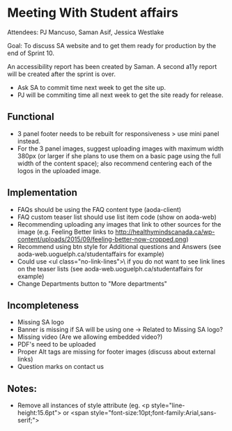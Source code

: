 # Meeting With Student affairs

Attendees: PJ Mancuso, Saman Asif, Jessica Westlake

Goal: To discuss SA website and to get them ready for production by the end of Sprint 10.

An accessibility report has been created by Saman. A second a11y report will be created after the sprint is over.

- Ask SA to commit time next week to get the site up.
- PJ will be commiting time all next week to get the site ready for release.

## Functional

* 3 panel footer needs to be rebuilt for responsiveness > use mini panel instead.
* For the 3 panel images, suggest uploading images with maximum width 380px (or larger if she plans to use them on a basic page using the full width of the content space); also recommend centering each of the logos in the uploaded image.

## Implementation

* FAQs should be using the FAQ content type (aoda-client)
* FAQ custom teaser list should use list item code (show on aoda-web)
* Recommending uploading any images that link to other sources for the image (e.g. Feeling Better links to http://healthymindscanada.ca/wp-content/uploads/2015/09/feeling-better-now-cropped.png)
* Recommend using btn style for Additional questions and Answers (see aoda-web.uoguelph.ca/studentaffairs for example)
* Could use \<ul class="no-link-lines">\ if you do not want to see link lines on the teaser lists (see aoda-web.uoguelph.ca/studentaffairs for example)
* Change Departments button to "More departments"

## Incompleteness

* Missing SA logo
* Banner is missing if SA will be using one -> Related to Missing SA logo?
* Missing video (Are we allowing embedded video?)
* PDF's need to be uploaded
* Proper Alt tags are missing for footer images (discuss about external links)
* Question marks on contact us

## Notes:
* Remove all instances of style attribute (eg. \<p style="line-height:15.6pt"> or \<span style="font-size:10pt;font-family:Arial,sans-serif;">
